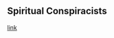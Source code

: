 ## Spiritual Conspiracists

[link](https://www.psychologytoday.com/intl/blog/out-the-darkness/202101/spiritual-conspiracists)
